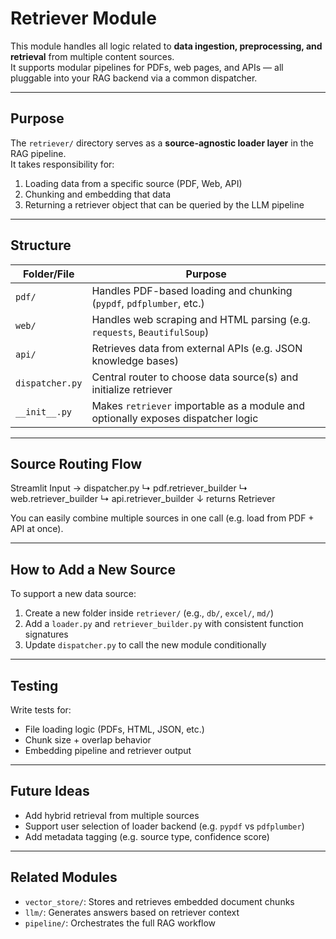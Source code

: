# Retriever Module

This module handles all logic related to **data ingestion, preprocessing, and retrieval** from multiple content sources.  
It supports modular pipelines for PDFs, web pages, and APIs — all pluggable into your RAG backend via a common dispatcher.

---

## Purpose

The `retriever/` directory serves as a **source-agnostic loader layer** in the RAG pipeline.  
It takes responsibility for:
1. Loading data from a specific source (PDF, Web, API)
2. Chunking and embedding that data
3. Returning a retriever object that can be queried by the LLM pipeline

---

## Structure

| Folder/File           | Purpose |
|------------------------|---------|
| `pdf/`                 | Handles PDF-based loading and chunking (`pypdf`, `pdfplumber`, etc.) |
| `web/`                 | Handles web scraping and HTML parsing (e.g. `requests`, `BeautifulSoup`) |
| `api/`                 | Retrieves data from external APIs (e.g. JSON knowledge bases) |
| `dispatcher.py`        | Central router to choose data source(s) and initialize retriever |
| `__init__.py`          | Makes `retriever` importable as a module and optionally exposes dispatcher logic |

---

## Source Routing Flow

Streamlit Input → dispatcher.py
↳ pdf.retriever_builder
↳ web.retriever_builder
↳ api.retriever_builder
↓
returns Retriever

You can easily combine multiple sources in one call (e.g. load from PDF + API at once).

---

## How to Add a New Source

To support a new data source:
1. Create a new folder inside `retriever/` (e.g., `db/`, `excel/`, `md/`)
2. Add a `loader.py` and `retriever_builder.py` with consistent function signatures
3. Update `dispatcher.py` to call the new module conditionally

---

## Testing

Write tests for:
- File loading logic (PDFs, HTML, JSON, etc.)
- Chunk size + overlap behavior
- Embedding pipeline and retriever output

---

## Future Ideas

- Add hybrid retrieval from multiple sources
- Support user selection of loader backend (e.g. `pypdf` vs `pdfplumber`)
- Add metadata tagging (e.g. source type, confidence score)

---

## Related Modules

- `vector_store/`: Stores and retrieves embedded document chunks
- `llm/`: Generates answers based on retriever context
- `pipeline/`: Orchestrates the full RAG workflow

